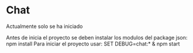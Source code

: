 # Chat

Actualmente solo se ha iniciado

Antes de inicia el proyecto se deben instalar los modulos del package json: npm install
Para iniciar el proyecto usar: SET DEBUG=chat:* & npm start